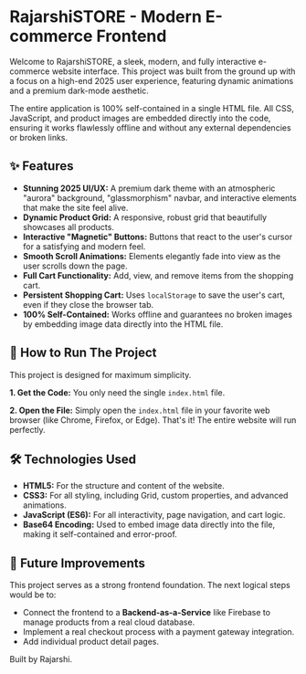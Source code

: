 # RajarshiSTORE - Modern E-commerce Frontend

Welcome to RajarshiSTORE, a sleek, modern, and fully interactive e-commerce website interface. This project was built from the ground up with a focus on a high-end 2025 user experience, featuring dynamic animations and a premium dark-mode aesthetic.

The entire application is 100% self-contained in a single HTML file. All CSS, JavaScript, and product images are embedded directly into the code, ensuring it works flawlessly offline and without any external dependencies or broken links.

## ✨ Features

* **Stunning 2025 UI/UX:** A premium dark theme with an atmospheric "aurora" background, "glassmorphism" navbar, and interactive elements that make the site feel alive.
* **Dynamic Product Grid:** A responsive, robust grid that beautifully showcases all products.
* **Interactive "Magnetic" Buttons:** Buttons that react to the user's cursor for a satisfying and modern feel.
* **Smooth Scroll Animations:** Elements elegantly fade into view as the user scrolls down the page.
* **Full Cart Functionality:** Add, view, and remove items from the shopping cart.
* **Persistent Shopping Cart:** Uses `localStorage` to save the user's cart, even if they close the browser tab.
* **100% Self-Contained:** Works offline and guarantees no broken images by embedding image data directly into the HTML file.

## 🚀 How to Run The Project

This project is designed for maximum simplicity.

**1. Get the Code:**
You only need the single `index.html` file.

**2. Open the File:**
Simply open the `index.html` file in your favorite web browser (like Chrome, Firefox, or Edge). That's it! The entire website will run perfectly.

## 🛠️ Technologies Used

* **HTML5:** For the structure and content of the website.
* **CSS3:** For all styling, including Grid, custom properties, and advanced animations.
* **JavaScript (ES6):** For all interactivity, page navigation, and cart logic.
* **Base64 Encoding:** Used to embed image data directly into the file, making it self-contained and error-proof.

## 🔮 Future Improvements

This project serves as a strong frontend foundation. The next logical steps would be to:

* Connect the frontend to a **Backend-as-a-Service** like Firebase to manage products from a real cloud database.
* Implement a real checkout process with a payment gateway integration.
* Add individual product detail pages.

Built by Rajarshi.
